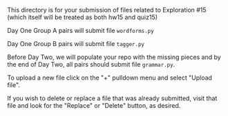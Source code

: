 This directory is for your submission of files related to Exploration #15
(which itself will be treated as both hw15 and quiz15)

Day One Group A pairs will submit file `wordforms.py`

Day One Group B pairs will submit file `tagger.py`

Before Day Two, we will populate your repo with the missing pieces and
by the end of Day Two, all pairs should submit file `grammar.py`.


To upload a new file click on the "+" pulldown menu and select "Upload file".

If you wish to delete or replace a file that was already submitted,
visit that file and look for the "Replace" or "Delete" button, as
desired.
